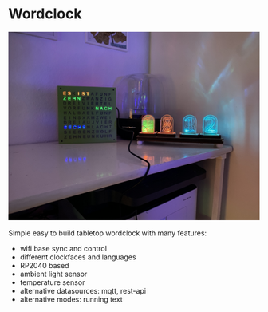 # Wordclock

![4_digit_complete_alt](./documentation/images/IMG_9906.JPG)


Simple easy to build tabletop wordclock with many features:

* wifi base sync and control
* different clockfaces and languages
* RP2040 based
* ambient light sensor
* temperature sensor
* alternative datasources: mqtt, rest-api
* alternative modes: running text






